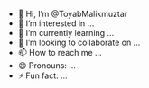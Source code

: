 - 👋 Hi, I’m @ToyabMalikmuztar
- 👀 I’m interested in ...
- 🌱 I’m currently learning ...
- 💞️ I’m looking to collaborate on ...
- 📫 How to reach me ...
- 😄 Pronouns: ...
- ⚡ Fun fact: ...

<!---
ToyabMalikmuztar/ToyabMalikmuztar is a ✨ special ✨ repository because its `README.md` (this file) appears on your GitHub profile.
You can click the Preview link to take a look at your changes.
--->
